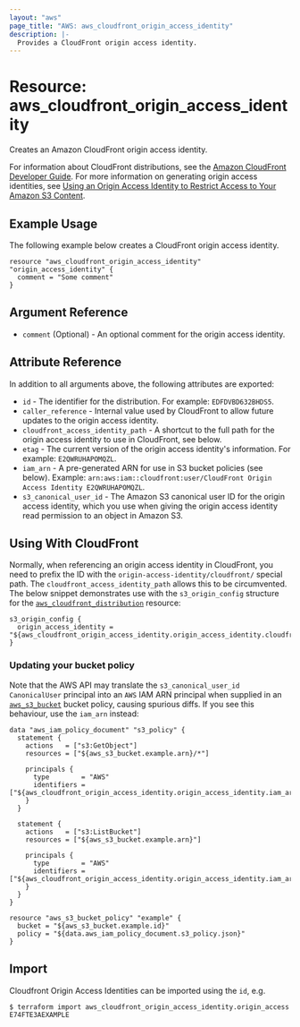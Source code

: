 ```yaml
---
layout: "aws"
page_title: "AWS: aws_cloudfront_origin_access_identity"
description: |-
  Provides a CloudFront origin access identity.
---
```


# Resource: aws_cloudfront_origin_access_identity

Creates an Amazon CloudFront origin access identity.

For information about CloudFront distributions, see the
[Amazon CloudFront Developer Guide][1]. For more information on generating
origin access identities, see
[Using an Origin Access Identity to Restrict Access to Your Amazon S3 Content][2].

## Example Usage

The following example below creates a CloudFront origin access identity.

```hcl
resource "aws_cloudfront_origin_access_identity" "origin_access_identity" {
  comment = "Some comment"
}
```

## Argument Reference

* `comment` (Optional) - An optional comment for the origin access identity.

## Attribute Reference

In addition to all arguments above, the following attributes are exported:

* `id` - The identifier for the distribution. For example: `EDFDVBD632BHDS5`.
* `caller_reference` - Internal value used by CloudFront to allow future
   updates to the origin access identity.
* `cloudfront_access_identity_path` - A shortcut to the full path for the
   origin access identity to use in CloudFront, see below.
* `etag` - The current version of the origin access identity's information.
   For example: `E2QWRUHAPOMQZL`.
* `iam_arn` - A pre-generated ARN for use in S3 bucket policies (see below).
   Example: `arn:aws:iam::cloudfront:user/CloudFront Origin Access Identity
   E2QWRUHAPOMQZL`.
* `s3_canonical_user_id` - The Amazon S3 canonical user ID for the origin
   access identity, which you use when giving the origin access identity read
   permission to an object in Amazon S3.

## Using With CloudFront

Normally, when referencing an origin access identity in CloudFront, you need to
prefix the ID with the `origin-access-identity/cloudfront/` special path.
The `cloudfront_access_identity_path` allows this to be circumvented.
The below snippet demonstrates use with the `s3_origin_config` structure for the
[`aws_cloudfront_distribution`][3] resource:

```hcl
s3_origin_config {
  origin_access_identity = "${aws_cloudfront_origin_access_identity.origin_access_identity.cloudfront_access_identity_path}"
}
```

### Updating your bucket policy

Note that the AWS API may translate the `s3_canonical_user_id` `CanonicalUser`
principal into an `AWS` IAM ARN principal when supplied in an
[`aws_s3_bucket`][4] bucket policy, causing spurious diffs. If
you see this behaviour, use the `iam_arn` instead:

```hcl
data "aws_iam_policy_document" "s3_policy" {
  statement {
    actions   = ["s3:GetObject"]
    resources = ["${aws_s3_bucket.example.arn}/*"]

    principals {
      type        = "AWS"
      identifiers = ["${aws_cloudfront_origin_access_identity.origin_access_identity.iam_arn}"]
    }
  }

  statement {
    actions   = ["s3:ListBucket"]
    resources = ["${aws_s3_bucket.example.arn}"]

    principals {
      type        = "AWS"
      identifiers = ["${aws_cloudfront_origin_access_identity.origin_access_identity.iam_arn}"]
    }
  }
}

resource "aws_s3_bucket_policy" "example" {
  bucket = "${aws_s3_bucket.example.id}"
  policy = "${data.aws_iam_policy_document.s3_policy.json}"
}
```

[1]: http://docs.aws.amazon.com/AmazonCloudFront/latest/DeveloperGuide/Introduction.html
[2]: http://docs.aws.amazon.com/AmazonCloudFront/latest/DeveloperGuide/private-content-restricting-access-to-s3.html
[3]: /docs/providers/aws/r/cloudfront_distribution.html
[4]: /docs/providers/aws/r/s3_bucket.html


## Import

Cloudfront Origin Access Identities can be imported using the `id`, e.g.

```
$ terraform import aws_cloudfront_origin_access_identity.origin_access E74FTE3AEXAMPLE
```
